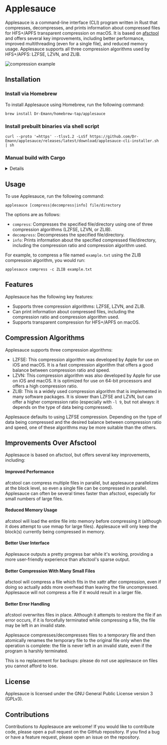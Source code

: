 # Applesauce

Applesauce is a command-line interface (CLI) program written in Rust that
compresses, decompresses, and prints information about compressed files for
HFS+/APFS transparent compression on macOS. It is based on
[afsctool](https://github.com/RJVB/afsctool) and offers several key
improvements, including better performance, improved multithreading (even for a
single file), and reduced memory usage. Applesauce supports all three compression
algorithms used by HFS+/APFS: LZFSE, LZVN, and ZLIB.

![compression example](https://github.com/user-attachments/assets/3f78a011-7db4-4e7f-9cc9-89781ed78609)

## Installation

### Install via Homebrew

To install Applesauce using Homebrew, run the following command:

```console
brew install Dr-Emann/homebrew-tap/applesauce
```

### Install prebuilt binaries via shell script

```console
curl --proto '=https' --tlsv1.2 -LsSf https://github.com/Dr-Emann/applesauce/releases/latest/download/applesauce-cli-installer.sh | sh
```

### Manual build with Cargo

<details>
<summary>Details</summary>

To install Applesauce using Cargo, follow these steps:

1. Install Rust and Cargo using the instructions provided at [rust-lang.org](https://www.rust-lang.org/tools/install).
2. Clone this repository to your local machine.
3. In the project directory, run `cargo build --release` to build the program.
4. The built binary can be found in the `target/release` directory.

</details>

## Usage

To use Applesauce, run the following command:

```console
applesauce [compress|decompress|info] file/directory
```

The options are as follows:

- `compress`: Compresses the specified file/directory using one of three compression algorithms (LZFSE, LZVN, or ZLIB).
- `decompress`: Decompresses the specified file/directory.
- `info`: Prints information about the specified compressed file/directory, including the compression ratio and
  compression algorithm used.

For example, to compress a file named `example.txt` using the ZLIB compression algorithm, you would run:

```console
applesauce compress -c ZLIB example.txt
```

## Features

Applesauce has the following key features:

- Supports three compression algorithms: LZFSE, LZVN, and ZLIB.
- Can print information about compressed files, including the compression ratio and compression algorithm used.
- Supports transparent compression for HFS+/APFS on macOS.

## Compression Algorithms

Applesauce supports three compression algorithms:

- LZFSE: This compression algorithm was developed by Apple for use on iOS and
  macOS. It is a fast compression algorithm that offers a good balance
  between compression ratio and speed.
- LZVN: This compression algorithm was also developed by Apple for use on iOS
  and macOS. It is optimized for use on 64-bit processors and offers a high
  compression ratio.
- ZLIB: This is a widely used compression algorithm that is implemented in many
  software packages. It is slower than LZFSE and LZVN, but can offer a higher
  compression ratio (especially with `-l 9`, but not always: it depends on the
  type of data being compressed).

Applesauce defaults to using LZFSE compression.
Depending on the type of data being compressed and the desired balance between
compression ratio and speed, one of these algorithms may be more suitable than
the others.

## Improvements Over Afsctool

Applesauce is based on afsctool, but offers several key improvements, including:

#### Improved Performance

afcstool can compress multiple files in parallel, but applesauce parallelizes at
the block level, so even a single file can be compressed in parallel. Applesauce
can often be several times faster than afsctool, especially for small numbers of
large files.

#### Reduced Memory Usage

afcstool will load the entire file into memory before compressing it
(although it does attempt to use mmap for large files). Applesauce will only
keep the block(s) currently being compressed in memory.

#### Better User Interface

Applesauce outputs a pretty progress bar while it's working, providing a more
user-friendly experience than afsctool's sparse output.

#### Better Compression With Many Small Files

afsctool will compress a file which fits in the xattr after compression, even
if doing so actually adds more overhead than leaving the file uncompressed.
Applesauce will not compress a file if it would result in a larger file.

#### Better Error Handling

afcstool overwrites files in place. Although it attempts to restore the file
if an error occurs, if it is forcefully terminated while compressing a file,
the file may be left in an invalid state.

Applesauce compresses/decompresses files to a temporary file and then atomically
renames the temporary file to the original file only when the operation is
complete: the file is never left in an invalid state, even if the program is
harshly terminated.

This is no replacement for backups: please do not use applesauce on files you
cannot afford to lose.

## License

Applesauce is licensed under the GNU General Public License version 3 (GPLv3).

## Contributions

Contributions to Applesauce are welcome! If you would like to contribute code,
please open a pull request on the GitHub repository. If you find a bug or have
a feature request, please open an issue on the repository.
